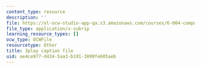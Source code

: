 ```yaml
---
content_type: resource
description: ''
file: https://ol-ocw-studio-app-qa.s3.amazonaws.com/courses/6-004-computation-structures-spring-2017/ae4ce977d4345aa3b1913899fe605aeb_8MWU1PxvaDY.vtt
file_type: application/x-subrip
learning_resource_types: []
ocw_type: OCWFile
resourcetype: Other
title: 3play caption file
uid: ae4ce977-d434-5aa3-b191-3899fe605aeb
---
```

